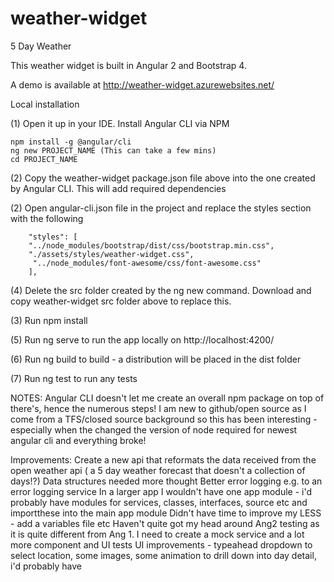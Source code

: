 # weather-widget
5 Day Weather 

This weather widget is built in Angular 2 and Bootstrap 4.

A demo is available at http://weather-widget.azurewebsites.net/ 

Local installation

(1) Open it up in your IDE. Install Angular CLI via NPM

    npm install -g @angular/cli
    ng new PROJECT_NAME (This can take a few mins)
    cd PROJECT_NAME
    
 (2) Copy the weather-widget package.json file above into the one created by Angular CLI. This will add required dependencies
 
 (2) Open angular-cli.json file in the project and replace the styles section with the following
 
        "styles": [
        "../node_modules/bootstrap/dist/css/bootstrap.min.css",
        "./assets/styles/weather-widget.css",
         "../node_modules/font-awesome/css/font-awesome.css"
        ],
  
 (4) Delete the src folder created by the ng new command. Download and copy weather-widget src folder above to replace this.
 
 (3) Run npm install
 
 (5) Run ng serve to run the app locally on http://localhost:4200/ 
 
 (6) Run ng build to build - a distribution will be placed in the dist folder
 
 (7) Run ng test to run any tests
 
 NOTES:
 Angular CLI doesn't let me create an overall npm package on top of there's, hence the numerous steps!
 I am new to github/open source as I come from a TFS/closed source background so this has been interesting - especially when the changed the version of node required for newest angular cli and everything broke!
 
 Improvements:
 Create a new api that reformats the data received from the open weather api ( a 5 day weather forecast that doesn't a collection of days!?)
 Data structures needed more thought
 Better error logging e.g. to an error logging service
 In a larger app I wouldn't have one app module - i'd probably have modules for services, classes, interfaces, source etc and importthese into the main app module
 Didn't have time to improve my LESS - add a variables file etc
 Haven't quite got my head around Ang2 testing as it is quite different from Ang 1. I need to create a mock service and a lot more component and UI tests
 UI improvements - typeahead dropdown to select location, some images, some animation to drill down into day detail, i'd probably have 
 
 
 
